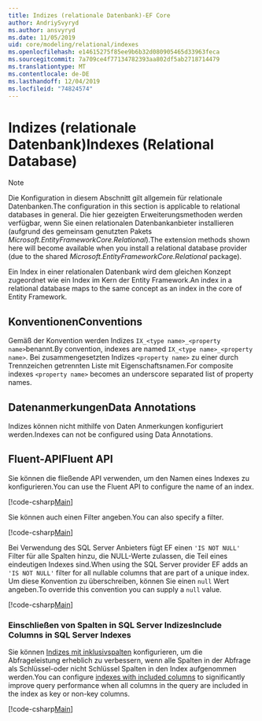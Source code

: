 ```yaml
---
title: Indizes (relationale Datenbank)-EF Core
author: AndriySvyryd
ms.author: ansvyryd
ms.date: 11/05/2019
uid: core/modeling/relational/indexes
ms.openlocfilehash: e14615275f85ee9b6b32d080905465d33963feca
ms.sourcegitcommit: 7a709ce4f77134782393aa802df5ab2718714479
ms.translationtype: MT
ms.contentlocale: de-DE
ms.lasthandoff: 12/04/2019
ms.locfileid: "74824574"
---
```

# <a name="indexes-relational-database"></a><span data-ttu-id="84613-102">Indizes (relationale Datenbank)</span><span class="sxs-lookup"><span data-stu-id="84613-102">Indexes (Relational Database)</span></span>

> [!NOTE]  
> <span data-ttu-id="84613-103">Die Konfiguration in diesem Abschnitt gilt allgemein für relationale Datenbanken.</span><span class="sxs-lookup"><span data-stu-id="84613-103">The configuration in this section is applicable to relational databases in general.</span></span> <span data-ttu-id="84613-104">Die hier gezeigten Erweiterungsmethoden werden verfügbar, wenn Sie einen relationalen Datenbankanbieter installieren (aufgrund des gemeinsam genutzten Pakets *Microsoft.EntityFrameworkCore.Relational*).</span><span class="sxs-lookup"><span data-stu-id="84613-104">The extension methods shown here will become available when you install a relational database provider (due to the shared *Microsoft.EntityFrameworkCore.Relational* package).</span></span>

<span data-ttu-id="84613-105">Ein Index in einer relationalen Datenbank wird dem gleichen Konzept zugeordnet wie ein Index im Kern der Entity Framework.</span><span class="sxs-lookup"><span data-stu-id="84613-105">An index in a relational database maps to the same concept as an index in the core of Entity Framework.</span></span>

## <a name="conventions"></a><span data-ttu-id="84613-106">Konventionen</span><span class="sxs-lookup"><span data-stu-id="84613-106">Conventions</span></span>

<span data-ttu-id="84613-107">Gemäß der Konvention werden Indizes `IX_<type name>_<property name>`benannt.</span><span class="sxs-lookup"><span data-stu-id="84613-107">By convention, indexes are named `IX_<type name>_<property name>`.</span></span> <span data-ttu-id="84613-108">Bei zusammengesetzten Indizes `<property name>` zu einer durch Trennzeichen getrennten Liste mit Eigenschaftsnamen.</span><span class="sxs-lookup"><span data-stu-id="84613-108">For composite indexes `<property name>` becomes an underscore separated list of property names.</span></span>

## <a name="data-annotations"></a><span data-ttu-id="84613-109">Datenanmerkungen</span><span class="sxs-lookup"><span data-stu-id="84613-109">Data Annotations</span></span>

<span data-ttu-id="84613-110">Indizes können nicht mithilfe von Daten Anmerkungen konfiguriert werden.</span><span class="sxs-lookup"><span data-stu-id="84613-110">Indexes can not be configured using Data Annotations.</span></span>

## <a name="fluent-api"></a><span data-ttu-id="84613-111">Fluent-API</span><span class="sxs-lookup"><span data-stu-id="84613-111">Fluent API</span></span>

<span data-ttu-id="84613-112">Sie können die fließende API verwenden, um den Namen eines Indexes zu konfigurieren.</span><span class="sxs-lookup"><span data-stu-id="84613-112">You can use the Fluent API to configure the name of an index.</span></span>

[!code-csharp[Main](../../../../samples/core/Modeling/FluentAPI/Relational/IndexName.cs?name=Model&highlight=9)]

<span data-ttu-id="84613-113">Sie können auch einen Filter angeben.</span><span class="sxs-lookup"><span data-stu-id="84613-113">You can also specify a filter.</span></span>

[!code-csharp[Main](../../../../samples/core/Modeling/FluentAPI/Relational/IndexFilter.cs?name=Model&highlight=9)]

<span data-ttu-id="84613-114">Bei Verwendung des SQL Server Anbieters fügt EF einen `'IS NOT NULL'` Filter für alle Spalten hinzu, die NULL-Werte zulassen, die Teil eines eindeutigen Indexes sind.</span><span class="sxs-lookup"><span data-stu-id="84613-114">When using the SQL Server provider EF adds an `'IS NOT NULL'` filter for all nullable columns that are part of a unique index.</span></span> <span data-ttu-id="84613-115">Um diese Konvention zu überschreiben, können Sie einen `null` Wert angeben.</span><span class="sxs-lookup"><span data-stu-id="84613-115">To override this convention you can supply a `null` value.</span></span>

[!code-csharp[Main](../../../../samples/core/Modeling/FluentAPI/Relational/IndexNoFilter.cs?name=Model&highlight=10)]

### <a name="include-columns-in-sql-server-indexes"></a><span data-ttu-id="84613-116">Einschließen von Spalten in SQL Server Indizes</span><span class="sxs-lookup"><span data-stu-id="84613-116">Include Columns in SQL Server Indexes</span></span>

<span data-ttu-id="84613-117">Sie können [Indizes mit inklusivspalten](https://docs.microsoft.com/sql/relational-databases/indexes/create-indexes-with-included-columns) konfigurieren, um die Abfrageleistung erheblich zu verbessern, wenn alle Spalten in der Abfrage als Schlüssel-oder nicht Schlüssel Spalten in den Index aufgenommen werden.</span><span class="sxs-lookup"><span data-stu-id="84613-117">You can configure [indexes with included columns](https://docs.microsoft.com/sql/relational-databases/indexes/create-indexes-with-included-columns) to significantly improve query performance when all columns in the query are included in the index as key or non-key columns.</span></span>

[!code-csharp[Main](../../../../samples/core/Modeling/FluentAPI/Relational/IndexInclude.cs?name=Model)]
